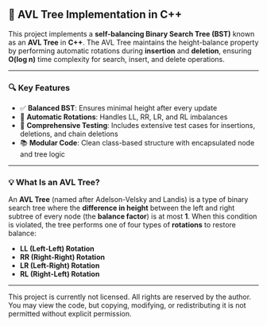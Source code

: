## 📘 AVL Tree Implementation in C++

This project implements a **self-balancing Binary Search Tree (BST)** known as an **AVL Tree** in **C++**. The AVL Tree maintains the height-balance property by performing automatic rotations during **insertion** and **deletion**, ensuring **O(log n)** time complexity for search, insert, and delete operations.

---

### 🔍 Key Features

* ✅ **Balanced BST**: Ensures minimal height after every update
* 🔄 **Automatic Rotations**: Handles LL, RR, LR, and RL imbalances
* 🧪 **Comprehensive Testing**: Includes extensive test cases for insertions, deletions, and chain deletions
* 📚 **Modular Code**: Clean class-based structure with encapsulated node and tree logic

---

### 💡 What Is an AVL Tree?

An **AVL Tree** (named after Adelson-Velsky and Landis) is a type of binary search tree where the **difference in height** between the left and right subtree of every node (the **balance factor**) is at most **1**. When this condition is violated, the tree performs one of four types of **rotations** to restore balance:

* **LL (Left-Left) Rotation**
* **RR (Right-Right) Rotation**
* **LR (Left-Right) Rotation**
* **RL (Right-Left) Rotation**

---

This project is currently not licensed.
All rights are reserved by the author. You may view the code, but copying, modifying, or redistributing it is not permitted without explicit permission.
